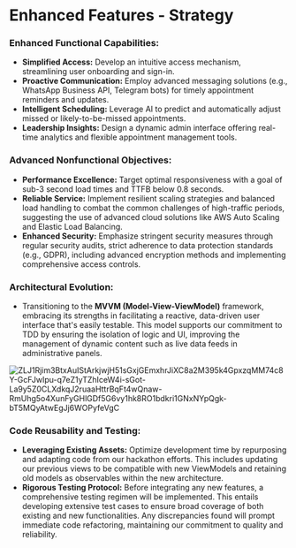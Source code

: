 # Enhanced Features - Strategy


### Enhanced Functional Capabilities:

- **Simplified Access:** Develop an intuitive access mechanism, streamlining user onboarding and sign-in.
- **Proactive Communication:** Employ advanced messaging solutions (e.g., WhatsApp Business API, Telegram bots) for timely appointment reminders and updates.
- **Intelligent Scheduling:** Leverage AI to predict and automatically adjust missed or likely-to-be-missed appointments.
- **Leadership Insights:** Design a dynamic admin interface offering real-time analytics and flexible appointment management tools.

### Advanced Nonfunctional Objectives:

- **Performance Excellence:** Target optimal responsiveness with a goal of sub-3 second load times and TTFB below 0.8 seconds.
- **Reliable Service:** Implement resilient scaling strategies and balanced load handling to combat the common challenges of high-traffic periods, suggesting the use of advanced cloud solutions like AWS Auto Scaling and Elastic Load Balancing.
- **Enhanced Security:** Emphasize stringent security measures through regular security audits, strict adherence to data protection standards (e.g., GDPR), including advanced encryption methods and implementing comprehensive access controls.

### Architectural Evolution:

- Transitioning to the **MVVM (Model-View-ViewModel)** framework, embracing its strengths in facilitating a reactive, data-driven user interface that's easily testable. This model supports our commitment to TDD by ensuring the isolation of logic and UI, improving the management of dynamic content such as live data feeds in administrative panels.
  
![ZLJ1Rjim3BtxAuIStArkjwjH51sGxjGEmxhrJiXC8a2M395k4GpxzqMM74c8Y-GcFJwIpu-q7eZ1yTZhIceW4i-sGot-La9y5Z0CLXdkqJ2ruaaHttrBqFt4wQnaw-RmUhg5o4XunFyGHlGDf5G6vy1hk8RO1bdkri1GNxNYpQgk-bT5MQyAtwEgJj6WOPyfeVgC](https://github.com/firassaada/Software-Architecture-Labs/assets/93882105/097828f4-dd96-4e76-9845-a3a283db2e9b)


### Code Reusability and Testing:

- **Leveraging Existing Assets:** Optimize development time by repurposing and adapting code from our hackathon efforts. This includes updating our previous views to be compatible with new ViewModels and retaining old models as observables within the new architecture.
- **Rigorous Testing Protocol:** Before integrating any new features, a comprehensive testing regimen will be implemented. This entails developing extensive test cases to ensure broad coverage of both existing and new functionalities. Any discrepancies found will prompt immediate code refactoring, maintaining our commitment to quality and reliability.
